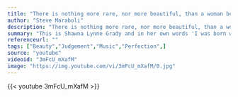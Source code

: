 ```yaml
---
title: "There is nothing more rare, nor more beautiful, than a woman being unapologetically herself; comfortable in her perfect imperfection. To me, that is the true essence of beauty."
author: "Steve Maraboli"
description: "There is nothing more rare, nor more beautiful, than a woman being unapologetically herself; comfortable in her perfect imperfection. To me, that is the true essence of beauty. - Steve Maraboli quotes from GetInspired365.com"
summary: "This is Shawna Lynne Grady and in her own words 'I was born with a rare skin disorder called Ichthyosis. While it is certainly a big part of my life, it doesn't define it... It's something I have, but it's not who I am. That being said, opening myself up to public scrutiny is something I have always struggled with. I love to sing - Music is absolutely my passion but I recognize that it is a severely image based industry. I also realize that such industries will never change if no one ever challe"
referenceurl: ""
tags: ["Beauty","Judgement","Music","Perfection",]
source: "youtube"
videoid: "3mFcU_mXafM"
image: "https://img.youtube.com/vi/3mFcU_mXafM/0.jpg"
---
```


{{< youtube 3mFcU_mXafM >}}
